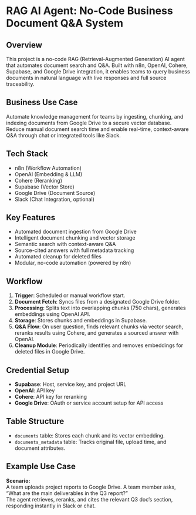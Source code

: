 # RAG AI Agent: No-Code Business Document Q&A System

## Overview

This project is a no-code RAG (Retrieval-Augmented Generation) AI agent that automates document search and Q&A. Built with n8n, OpenAI, Cohere, Supabase, and Google Drive integration, it enables teams to query business documents in natural language with live responses and full source traceability.

## Business Use Case
Automate knowledge management for teams by ingesting, chunking, and indexing documents from Google Drive to a secure vector database. Reduce manual document search time and enable real-time, context-aware Q&A through chat or integrated tools like Slack.

## Tech Stack
- n8n (Workflow Automation)
- OpenAI (Embedding & LLM)
- Cohere (Reranking)
- Supabase (Vector Store)
- Google Drive (Document Source)
- Slack (Chat Integration, optional)

## Key Features
- Automated document ingestion from Google Drive
- Intelligent document chunking and vector storage
- Semantic search with context-aware Q&A
- Source-cited answers with full metadata tracking
- Automated cleanup for deleted files
- Modular, no-code automation (powered by n8n)

## Workflow

1. **Trigger**: Scheduled or manual workflow start.
2. **Document Fetch**: Syncs files from a designated Google Drive folder.
3. **Processing**: Splits text into overlapping chunks (750 chars), generates embeddings using OpenAI API.
4. **Storage**: Stores chunks and embeddings in Supabase.
5. **Q&A Flow**: On user question, finds relevant chunks via vector search, reranks results using Cohere, and generates a sourced answer with OpenAI.
6. **Cleanup Module**: Periodically identifies and removes embeddings for deleted files in Google Drive.

## Credential Setup
- **Supabase**: Host, service key, and project URL
- **OpenAI**: API key 
- **Cohere**: API key for reranking 
- **Google Drive**: OAuth or service account setup for API access 

## Table Structure
- `documents` table: Stores each chunk and its vector embedding.
- `documents_metadata` table: Tracks original file, upload time, and document attributes.

## Example Use Case
**Scenario:**  
A team uploads project reports to Google Drive. A team member asks, “What are the main deliverables in the Q3 report?”  
The agent retrieves, reranks, and cites the relevant Q3 doc’s section, responding instantly in Slack or chat.




